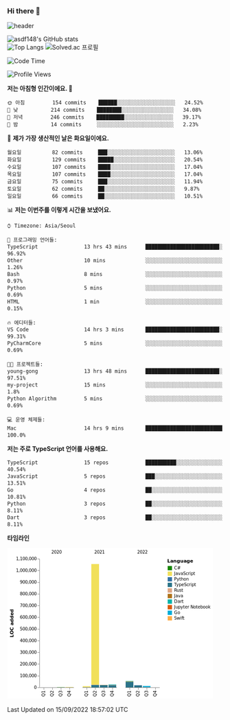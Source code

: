### Hi there 👋

![header](https://capsule-render.vercel.app/api?type=shark&color=gradient&height=300&section=header&text=asdf148&fontSize=90)

![asdf148's GitHub stats](https://github-readme-stats.vercel.app/api?username=asdf148&show_icons=true&theme=midnight-purple)<br>
![Top Langs](https://github-readme-stats.vercel.app/api/top-langs/?username=asdf148&layout=compact&theme=midnight-purple&langs_count=10)
![Solved.ac 프로필](http://mazassumnida.wtf/api/v2/generate_badge?boj=eldldk)

<!--
**asdf148/asdf148** is a ✨ _special_ ✨ repository because its `README.md` (this file) appears on your GitHub profile.

Here are some ideas to get you started:

- 🔭 I’m currently working on ...
- 🌱 I’m currently learning ...
- 👯 I’m looking to collaborate on ...
- 🤔 I’m looking for help with ...
- 💬 Ask me about ...
- 📫 How to reach me: ...
- 😄 Pronouns: ...
- ⚡ Fun fact: ...
-->

<!--START_SECTION:waka-->
![Code Time](http://img.shields.io/badge/Code%20Time-129%20hrs%2039%20mins-blue)

![Profile Views](http://img.shields.io/badge/Profile%20Views-0-blue)

**저는 아침형 인간이에요. 🐤** 

```text
🌞 아침         154 commits    ██████░░░░░░░░░░░░░░░░░░░   24.52% 
🌆 낮　         214 commits    ████████░░░░░░░░░░░░░░░░░   34.08% 
🌃 저녁         246 commits    █████████░░░░░░░░░░░░░░░░   39.17% 
🌙 밤　         14 commits     ░░░░░░░░░░░░░░░░░░░░░░░░░   2.23%

```
📅 **제가 가장 생산적인 날은 화요일이에요.** 

```text
월요일          82 commits     ███░░░░░░░░░░░░░░░░░░░░░░   13.06% 
화요일          129 commits    █████░░░░░░░░░░░░░░░░░░░░   20.54% 
수요일          107 commits    ████░░░░░░░░░░░░░░░░░░░░░   17.04% 
목요일          107 commits    ████░░░░░░░░░░░░░░░░░░░░░   17.04% 
금요일          75 commits     ███░░░░░░░░░░░░░░░░░░░░░░   11.94% 
토요일          62 commits     ██░░░░░░░░░░░░░░░░░░░░░░░   9.87% 
일요일          66 commits     ██░░░░░░░░░░░░░░░░░░░░░░░   10.51%

```


📊 **저는 이번주를 이렇게 시간을 보냈어요.** 

```text
⌚︎ Timezone: Asia/Seoul

💬 프로그래밍 언어들: 
TypeScript               13 hrs 43 mins      ████████████████████████░   96.92% 
Other                    10 mins             ░░░░░░░░░░░░░░░░░░░░░░░░░   1.26% 
Bash                     8 mins              ░░░░░░░░░░░░░░░░░░░░░░░░░   0.97% 
Python                   5 mins              ░░░░░░░░░░░░░░░░░░░░░░░░░   0.69% 
HTML                     1 min               ░░░░░░░░░░░░░░░░░░░░░░░░░   0.15%

🔥 에디터들: 
VS Code                  14 hrs 3 mins       ████████████████████████░   99.31% 
PyCharmCore              5 mins              ░░░░░░░░░░░░░░░░░░░░░░░░░   0.69%

🐱‍💻 프로젝트들: 
young-gong               13 hrs 48 mins      ████████████████████████░   97.51% 
my-project               15 mins             ░░░░░░░░░░░░░░░░░░░░░░░░░   1.8% 
Python Algorithm         5 mins              ░░░░░░░░░░░░░░░░░░░░░░░░░   0.69%

💻 운영 체제들: 
Mac                      14 hrs 9 mins       █████████████████████████   100.0%

```

**저는 주로 TypeScript 언어를 사용해요.** 

```text
TypeScript               15 repos            ██████████░░░░░░░░░░░░░░░   40.54% 
JavaScript               5 repos             ███░░░░░░░░░░░░░░░░░░░░░░   13.51% 
Go                       4 repos             ██░░░░░░░░░░░░░░░░░░░░░░░   10.81% 
Python                   3 repos             ██░░░░░░░░░░░░░░░░░░░░░░░   8.11% 
Dart                     3 repos             ██░░░░░░░░░░░░░░░░░░░░░░░   8.11%

```


**타임라인**

![Chart not found](https://raw.githubusercontent.com/asdf148/asdf148/main/charts/bar_graph.png) 


 Last Updated on 15/09/2022 18:57:02 UTC
<!--END_SECTION:waka-->
